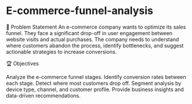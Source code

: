 # E-commerce-funnel-analysis
🎯 Problem Statement An e-commerce company wants to optimize its sales funnel. They face a significant drop-off in user engagement between website visits and actual purchases. The company needs to understand where customers abandon the process, identify bottlenecks, and suggest actionable strategies to increase conversions.

🏆 Objectives

Analyze the e-commerce funnel stages.
Identify conversion rates between each stage.
Detect where most customers drop off.
Segment analysis by device type, channel, and customer profile.
Provide business insights and data-driven recommendations.
